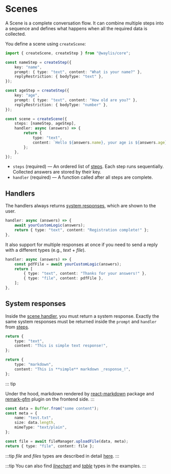 # Scenes

A Scene is a complete conversation flow. It can combine multiple steps into a sequence and defines what happens when all the required data is collected.

You define a scene using `createScene`:

```ts
import { createScene, createStep } from "@waylis/core";
```

```ts
const nameStep = createStep({
    key: "name",
    prompt: { type: "text", content: "What is your name?" },
    replyRestriction: { bodyType: "text" },
});

const ageStep = createStep({
    key: "age",
    prompt: { type: "text", content: "How old are you?" },
    replyRestriction: { bodyType: "number" },
});

const scene = createScene({
    steps: [nameStep, ageStep],
    handler: async (answers) => {
        return {
            type: "text",
            content: `Hello ${answers.name}, your age is ${answers.age}`,
        };
    },
});
```

-   `steps` (required) — An ordered list of [steps](/fundamentals/steps). Each step runs sequentially. Collected answers are stored by their key.
-   `handler` (required) — A function called after all steps are complete.

## Handlers

The handlers always returns [system responses](#system-responses), which are shown to the user.

```ts
handler: async (answers) => {
    await yourCustomLogic(answers);
    return { type: "text", content: "Registration complete!" };
},
```

It also support for multiple responses at once if you need to send a reply with a different types (e.g., _text_ + _file_).

```ts
handler: async (answers) => {
    const pdfFile = await yourCustomLogic(answers);
    return [
        { type: "text", content: "Thanks for your answers!" },
        { type: "file", content: pdfFile },
    ];
},
```

## System responses

Inside the [scene handler](#handlers), you must return a system response. Exactly the same system responses must be returned inside the `prompt` and `handler` from [steps](/fundamentals/steps).

```ts
return {
    type: "text",
    content: "This is simple text response!",
};
```

```ts
return {
    type: "markdown",
    content: "This is **simple** markdown _response_!",
};
```

::: tip

Under the hood, markdown rendered by [react-markdown](https://www.npmjs.com/package/react-markdown) package and [remark-gfm](https://www.npmjs.com/package/remark-gfm) plugin on the frontend side.
:::

```ts
const data = Buffer.from("some content");
const meta = {
    name: "test.txt",
    size: data.length,
    mimeType: "text/plain",
};

const file = await fileManager.uploadFile(data, meta);
return { type: "file", content: file };
```

:::tip
_file_ and _files_ types are described in detail [here](/guides/files).
:::

:::tip
You can also find [_linechart_](/examples#send-line-chart) and [_table_](/examples#send-table) types in the examples.
:::
